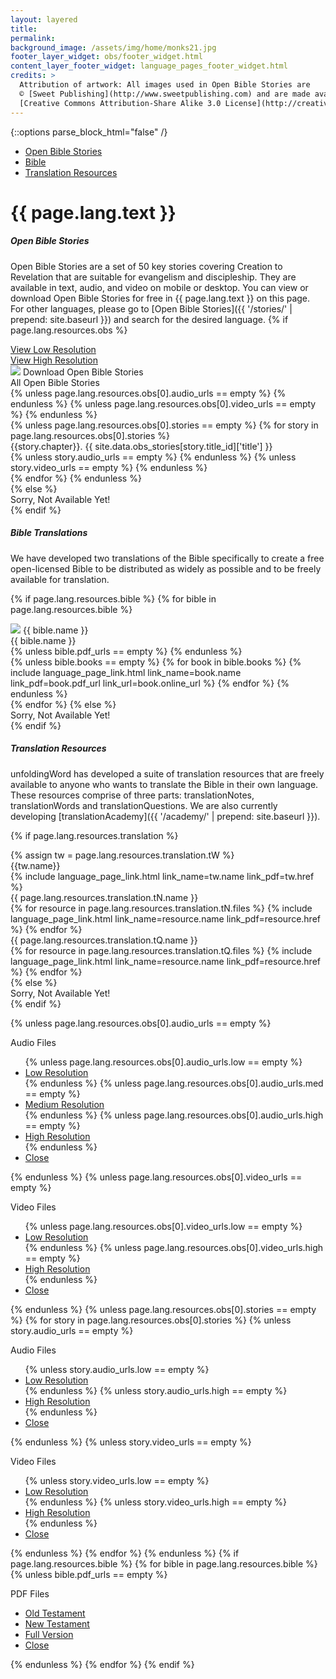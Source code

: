 ```yaml
---
layout: layered
title:
permalink:
background_image: /assets/img/home/monks21.jpg
footer_layer_widget: obs/footer_widget.html
content_layer_footer_widget: language_pages_footer_widget.html
credits: >
  Attribution of artwork: All images used in Open Bible Stories are
  © [Sweet Publishing](http://www.sweetpublishing.com) and are made available under a
  [Creative Commons Attribution-Share Alike 3.0 License](http://creativecommons.org/licenses/by-sa/3.0).
---
```

{::options parse_block_html="false" /}
<div class="language-page-banner">
  <div class="row">
    <div class="col-sm-6 first">
      <div class="navigation">
          <ul>
              <li><a href="#open-bible-stories" class="scroll-to open-accordion">Open Bible Stories</a></li>
              <li><a href="#bible-translations" class="scroll-to open-accordion">Bible</a></li>
              <li><a href="#translation-resources" class="scroll-to">Translation Resources</a></li>
          </ul>
      </div>
    </div>
    <div class="col-sm-6 language-page-title last">
      <h1><span class="highlight" lang="{{ page.lang.code }}" dir="{{ page.lang.direction }}">{{ page.lang.text }}</span></h1>
    </div>
  </div>
</div>

##### Open Bible Stories

Open Bible Stories are a set of 50 key stories covering Creation to Revelation that are suitable for evangelism and discipleship.  They are available in text, audio, and video on mobile or desktop.  You can view or download Open Bible Stories for free in <span lang="{{ page.lang.code }}" dir="{{ page.lang.direction }}">{{ page.lang.text }}</span> on this page.  For other languages,  please go to [Open Bible Stories]({{ '/stories/' | prepend: site.baseurl }}) and search for the desired language.
{% if page.lang.resources.obs %}
  <div class="presentations">
    <div class="row">
      <div class="col-sm-6 text-center first">
        <a class="btn btn-primary" href="{{ page.lang.resources.obs[0].low_res_slideshow_url }}" title="View Low Resolution">
          <i class="fa fa-desktop"></i> View Low Resolution
        </a>
      </div>
      <div class="col-sm-6 text-center last">
        <a class="btn btn-primary" href="{{ page.lang.resources.obs[0].high_res_slideshow_url }}" title="View High Resolution">
          <i class="fa fa-desktop"></i> View High Resolution
        </a>
      </div>
    </div>
  </div>
  <div class="accordion open-bible-stories-accordion" data-accordion>
      <div class="control" data-control>
        <img src="{{ page.lang.resources.obs[0].checking_level_image | prepend: site.baseurl }}" class="checking"> Download Open Bible Stories<i class="fa fa-toggle fa-caret-right"></i>
      </div>
      <div class="accordion-content" style="position: relative;" data-content>
        <div class="content-item">
          <div class="row">
            <div class="col-sm-6 first">
              All Open Bible Stories
            </div>
            <div class="col-sm-6 last text-right">
              <a class="download-resource-icon" href="{{ page.lang.resources.obs[0].pdf_url }}" title="PDF Document"><i class="fa fa-file-pdf-o"></i></a>
              {% unless page.lang.resources.obs[0].audio_urls == empty %}
                <a href="#popup_dropdown_all_audio" class="download-resource-icon popup_dropdown_all_audio_open" title="Audio Files"><i class="fa fa-volume-up"></i></a>
              {% endunless %}
              {% unless page.lang.resources.obs[0].video_urls == empty %}
                <a class="download-resource-icon popup_dropdown_all_video_open" href="#popup_dropdown_all_video" title="Video Files"><i class="fa fa-film"></i></a>
              {% endunless %}
            </div>
          </div>
        </div>
        {% unless page.lang.resources.obs[0].stories == empty %}
          {% for story in page.lang.resources.obs[0].stories %}
            <div class="content-item">
              <div class="row">
                <div class="col-sm-10 first">
                  {{story.chapter}}. {{ site.data.obs_stories[story.title_id]['title'] }}
                </div>
                <div class="col-sm-2 last text-right">
                {% unless story.audio_urls == empty %}
                  <a href="#popup_dropdown_audio_{{ story.title_id | downcase }}" class="download-resource-icon popup_dropdown_audio_{{ story.title_id | downcase }}_open" title="Audio Files"><i class="fa fa-volume-up"></i></a>
                {% endunless %}
                {% unless story.video_urls == empty %}
                  <a href="#popup_dropdown_video_{{ story.title_id | downcase }}" class="download-resource-icon popup_dropdown_video_{{ story.title_id | downcase }}_open" title="Video Files"><i class="fa fa fa-film"></i></a>
                {% endunless %}
                </div>
              </div>
            </div>
          {% endfor %}
        {% endunless %}
      </div>
  </div>
{% else %}
  <div class="accordion open-bible-stories-accordion" data-accordion>
    <div class="control" data-control>Sorry, Not Available Yet!</div>
    <div class="accordion-content" data-content></div>
  </div>
{% endif %}

##### Bible Translations

We have developed two translations of the Bible specifically to create a free open-licensed Bible to be distributed as widely as possible and to be freely available for translation.

{% if page.lang.resources.bible %}
{% for bible in page.lang.resources.bible %}
  <div id="bible-translations-{{ bible.slug }}" class="accordion bible-translations-{{ bible.slug }}-accordion" data-accordion>
    <div class="control" lang="{{ page.lang.code }}" dir="{{ page.lang.direction }}" data-control>
      <img src="{{ bible.checking_level_image | prepend: site.baseurl }}" class="checking"> {{ bible.name }}<i class="fa fa-toggle fa-caret-right"></i>
    </div>
    <div class="accordion-content" data-content>
      <div class="content-item">
        <div class="row">
          <div class="col-sm-6 first">
            {{ bible.name }}
          </div>
          <div class="col-sm-6 last text-right">
            {% unless bible.pdf_urls == empty %}
              <a href="#popup_dropdown_pdfs_for_{{ bible.slug }}" class="download-resource-icon popup_dropdown_pdfs_for_{{ bible.slug }}_open" title="PDF Documents"><i class="fa fa-file-pdf-o"></i></a>
            {% endunless %}
            <a class="download-resource-icon" href="{{ bible.online_url }}" title="Web Browser"><i class="fa fa-desktop"></i></a>
          </div>
        </div>
      </div>
      {% unless bible.books == empty %}
        {% for book in bible.books %}
          {% include language_page_link.html link_name=book.name link_pdf=book.pdf_url link_url=book.online_url %}
        {% endfor %}
      {% endunless %}
    </div>
  </div>
{% endfor %}
{% else %}
  <div class="accordion bible-translations-accordion" data-accordion>
      <div class="control" data-control>Sorry, Not Available Yet!</div>
      <div class="accordion-content" data-content></div>
  </div>
{% endif %}

##### Translation Resources

unfoldingWord has developed a suite of translation resources that are freely available to anyone who wants to translate the Bible in their own language.  These resources comprise of three parts: translationNotes, translationWords and translationQuestions.  We are also currently developing [translationAcademy]({{ '/academy/' | prepend: site.baseurl }}).

{% if page.lang.resources.translation %}
<div class="accordion tw-resources-accordion" data-accordion>
  {% assign tw = page.lang.resources.translation.tW %}
  <div class="control" data-control>{{tw.name}}<i class="fa fa-toggle fa-caret-right"></i></div>
  <div class="accordion-content" data-content>
    {% include language_page_link.html link_name=tw.name link_pdf=tw.href %}
  </div>
</div>
<div class="accordion tn-resources-accordion" data-accordion>
  <div class="control" data-control>{{ page.lang.resources.translation.tN.name }}<i class="fa fa-toggle fa-caret-right"></i></div>
  <div class="accordion-content" data-content>
    {% for resource in page.lang.resources.translation.tN.files %}
      {% include language_page_link.html link_name=resource.name link_pdf=resource.href %}
    {% endfor %}
  </div>
</div>
<div class="accordion tq-resources-accordion" data-accordion>
  <div class="control" data-control>{{ page.lang.resources.translation.tQ.name }}<i class="fa fa-toggle fa-caret-right"></i></div>
  <div class="accordion-content" data-content>
    {% for resource in page.lang.resources.translation.tQ.files %}
      {% include language_page_link.html link_name=resource.name link_pdf=resource.href %}
    {% endfor %}
  </div>
</div>
{% else %}
<div class="accordion translation-resources-accordion" data-accordion>
  <div class="control" data-control>Sorry, Not Available Yet!</div>
  <div class="accordion-content" data-content></div>
</div>
{% endif %}

<script type="application/javascript">
  $().ready(function() {
    setupAccordion();
    $('#popup_dropdown_all_audio, #popup_dropdown_all_video').popup({type: 'tooltip'});
{% unless page.lang.resources.obs[0].stories == empty %}
  {% for story in page.lang.resources.obs[0].stories %}
  {% unless story.audio_urls == empty %}
    $('#popup_dropdown_audio_{{ story.title_id | downcase }}').popup({type: 'tooltip'});
  {% endunless %}
  {% unless story.video_urls == empty %}
    $('#popup_dropdown_video_{{ story.title_id | downcase }}').popup({type: 'tooltip'});
  {% endunless %}
  {% endfor %}
{% endunless %}
{% for bible in page.lang.resources.bible %}
  {% unless bible.pdf_urls == empty %}
    $('#popup_dropdown_pdfs_for_{{ bible.slug }}').popup({type: 'tooltip'});
  {% endunless %}
{% endfor %}
  });
</script>
{% unless page.lang.resources.obs[0].audio_urls == empty %}
  <div id="popup_dropdown_all_audio" class="popup-overlay">
    <div class="popup-title">
      <p>Audio Files</p>
    </div>
    <div class="popup-nav">
      <ul>
        {% unless page.lang.resources.obs[0].audio_urls.low == empty %}
          <li><a href="{{ page.lang.resources.obs[0].audio_urls.low }}" title="Low Resolution Audio">Low Resolution</a></li>
        {% endunless %}
        {% unless page.lang.resources.obs[0].audio_urls.med == empty %}
          <li><a href="{{ page.lang.resources.obs[0].audio_urls.med }}" title="Medium Resolution Audio">Medium Resolution</a></li>
        {% endunless %}
        {% unless page.lang.resources.obs[0].audio_urls.high == empty %}
          <li><a href="{{ page.lang.resources.obs[0].audio_urls.high }}" title="High Resolution Audio">High Resolution</a></li>
        {% endunless %}
        <li><a href="#" title="Close" class="popup_dropdown_all_audio_close">Close</a></li>
      </ul>
    </div>
  </div>
{% endunless %}
{% unless page.lang.resources.obs[0].video_urls == empty %}
  <div id="popup_dropdown_all_video" class="popup-overlay">
    <div class="popup-title">
      <p>Video Files</p>
    </div>
    <div class="popup-nav">
      <ul>
        {% unless page.lang.resources.obs[0].video_urls.low == empty %}
          <li><a href="{{ page.lang.resources.obs[0].video_urls.low }}" title="Low Resolution Video">Low Resolution</a></li>
        {% endunless %}
        {% unless page.lang.resources.obs[0].video_urls.high == empty %}
          <li><a href="{{ page.lang.resources.obs[0].video_urls.high }}" title="High Resolution Video">High Resolution</a></li>
        {% endunless %}
        <li><a href="#" title="Close" class="popup_dropdown_all_video_close">Close</a></li>
      </ul>
    </div>
  </div>
{% endunless %}
{% unless page.lang.resources.obs[0].stories == empty %}
  {% for story in page.lang.resources.obs[0].stories %}
  {% unless story.audio_urls == empty %}
  <div id="popup_dropdown_audio_{{ story.title_id | downcase }}" class="popup-overlay">
    <div class="popup-title">
      <p>Audio Files</p>
    </div>
    <div class="popup-nav">
      <ul>
        {% unless story.audio_urls.low == empty %}
          <li><a href="{{ story.audio_urls.low }}" title="Low Resolution Audio">Low Resolution</a></li>
        {% endunless %}
        {% unless story.audio_urls.high == empty %}
          <li><a href="{{ story.audio_urls.high }}" title="High Resolution Audio">High Resolution</a></li>
        {% endunless %}
        <li><a href="#" title="Close" class="popup_dropdown_audio_{{ story.title_id | downcase }}_close">Close</a></li>
      </ul>
    </div>
  </div>
  {% endunless %}
  {% unless story.video_urls == empty %}
  <div id="popup_dropdown_video_{{ story.title_id | downcase }}" class="popup-overlay">
    <div class="popup-title">
      <p>Video Files</p>
    </div>
    <div class="popup-nav">
      <ul>
        {% unless story.video_urls.low == empty %}
          <li><a href="{{ story.video_urls.low }}" title="Low Resolution Video">Low Resolution</a></li>
        {% endunless %}
        {% unless story.video_urls.high == empty %}
          <li><a href="{{ story.video_urls.high }}" title="High Resolution Video">High Resolution</a></li>
        {% endunless %}
        <li><a href="#" title="Close" class="popup_dropdown_video_{{ story.title_id | downcase }}_close">Close</a></li>
      </ul>
    </div>
  </div>
  {% endunless %}
  {% endfor %}
{% endunless %}
{% if page.lang.resources.bible %}
  {% for bible in page.lang.resources.bible %}
  {% unless bible.pdf_urls == empty %}
  <div id="popup_dropdown_pdfs_for_{{ bible.slug }}" class="popup-overlay">
    <div class="popup-title">
      <p>PDF Files</p>
    </div>
    <div class="popup-nav">
      <ul>
        <li><a href="{{ bible.pdf_urls.old_testament }}" title="Old Testament">Old Testament</a></li>
        <li><a href="{{ bible.pdf_urls.new_testament }}" title="New Testament">New Testament</a></li>
        <li><a href="{{ bible.pdf_urls.full }}" title="Full Version">Full Version</a></li>
        <li><a href="#" title="Close" class="popup_dropdown_pdfs_for_{{ bible.slug }}_close">Close</a></li>
      </ul>
    </div>
  </div>
  {% endunless %}
  {% endfor %}
{% endif %}
